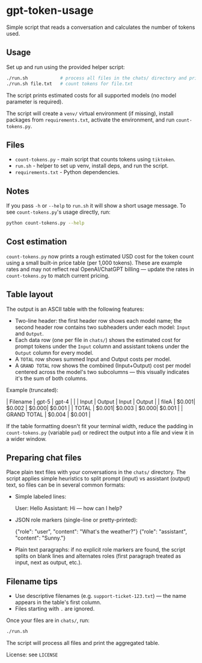 # gpt-token-usage
Simple script that reads a conversation and calculates the number of tokens used.

Usage
-----

Set up and run using the provided helper script:

```bash
./run.sh            # process all files in the chats/ directory and print an aggregated table
./run.sh file.txt   # count tokens for file.txt
```

The script prints estimated costs for all supported models (no model parameter is required).

The script will create a `venv/` virtual environment (if missing), install packages from `requirements.txt`, activate the environment, and run `count-tokens.py`.

Files
-----

- `count-tokens.py` - main script that counts tokens using `tiktoken`.
- `run.sh` - helper to set up venv, install deps, and run the script.
- `requirements.txt` - Python dependencies.

Notes
-----

If you pass `-h` or `--help` to `run.sh` it will show a short usage message. To see `count-tokens.py`'s usage directly, run:

```bash
python count-tokens.py --help
```

Cost estimation
---------------

`count-tokens.py` now prints a rough estimated USD cost for the token count using a small built-in price table (per 1,000 tokens). These are example rates and may not reflect real OpenAI/ChatGPT billing — update the rates in `count-tokens.py` to match current pricing.

Table layout
------------

The output is an ASCII table with the following features:

- Two-line header: the first header row shows each model name; the second header row contains two subheaders under each model: `Input` and `Output`.
- Each data row (one per file in `chats/`) shows the estimated cost for prompt tokens under the `Input` column and assistant tokens under the `Output` column for every model.
- A `TOTAL` row shows summed Input and Output costs per model.
- A `GRAND TOTAL` row shows the combined (Input+Output) cost per model centered across the model's two subcolumns — this visually indicates it's the sum of both columns.

Example (truncated):

| Filename |      gpt-5      |      gpt-4      |
|          | Input | Output | Input | Output |
| fileA    | $0.001| $0.002 | $0.000| $0.001 |
| TOTAL    | $0.001| $0.003 | $0.000| $0.001 |
| GRAND TOTAL |   $0.004   |   $0.001   |

If the table formatting doesn't fit your terminal width, reduce the padding in `count-tokens.py` (variable `pad`) or redirect the output into a file and view it in a wider window.

Preparing chat files
--------------------

Place plain text files with your conversations in the `chats/` directory. The script applies simple heuristics to split prompt (input) vs assistant (output) text, so files can be in several common formats:

- Simple labeled lines:

	User: Hello
	Assistant: Hi — how can I help?

- JSON role markers (single-line or pretty-printed):

	{"role": "user", "content": "What's the weather?"}
	{"role": "assistant", "content": "Sunny."}

- Plain text paragraphs: if no explicit role markers are found, the script splits on blank lines and alternates roles (first paragraph treated as input, next as output, etc.).

Filename tips
-------------

- Use descriptive filenames (e.g. `support-ticket-123.txt`) — the name appears in the table's first column.
- Files starting with `.` are ignored.

Once your files are in `chats/`, run:

```bash
./run.sh
```

The script will process all files and print the aggregated table.

License: see `LICENSE`
